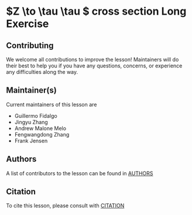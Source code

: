 # $Z \to \tau \tau $ cross section Long Exercise

## Contributing

We welcome all contributions to improve the lesson! Maintainers will do their best to help you if you have any
questions, concerns, or experience any difficulties along the way.

## Maintainer(s)

Current maintainers of this lesson are

* Guillermo Fidalgo
* Jingyu Zhang
* Andrew Malone Melo
* Fengwangdong Zhang
* Frank Jensen

## Authors

A list of contributors to the lesson can be found in [AUTHORS](AUTHORS)

## Citation

To cite this lesson, please consult with [CITATION](CITATION)

[lesson-example]: https://carpentries.github.io/lesson-example
